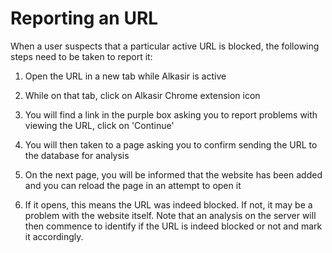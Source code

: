 # Reporting an URL

When a user suspects that a particular active URL is blocked, the following steps need to be taken to report it:

1) Open the URL in a new tab while Alkasir is active

2) While on that tab, click on Alkasir Chrome extension icon

3) You will find a link in the purple box asking you to report problems with viewing the URL, click
on 'Continue'

4) You will then taken to a page asking you to confirm sending the URL to the database for analysis

5) On the next page, you will be informed that the website has been added and you can reload the page in an attempt to open it

6) If it opens, this means the URL was indeed blocked. If not, it may be a problem with the website itself. Note that an analysis on the server will then commence to identify if the URL is indeed blocked or not and mark it accordingly.
